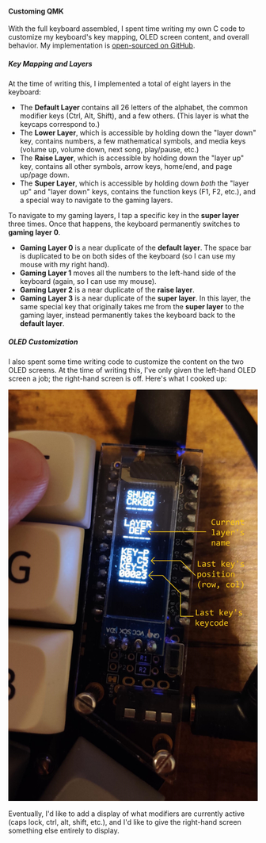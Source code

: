 #### Customing QMK

With the full keyboard assembled, I spent time writing my own C code to
customize my keyboard's key mapping, OLED screen content, and overall behavior.
My implementation is [open-sourced on GitHub](https://github.com/cwshugg/qmk).

##### Key Mapping and Layers

At the time of writing this, I implemented a total of eight layers in the
keyboard:

* The **Default Layer** contains all 26 letters of the alphabet, the common
  modifier keys (Ctrl, Alt, Shift), and a few others. (This layer is what the
  keycaps correspond to.)
* The **Lower Layer**, which is accessible by holding down the "layer down" key,
  contains numbers, a few mathematical symbols, and media keys (volume up,
  volume down, next song, play/pause, etc.)
* The **Raise Layer**, which is accessible by holding down the "layer up" key,
  contains all other symbols, arrow keys, home/end, and page up/page down.
* The **Super Layer**, which is accessible by holding down *both* the "layer up"
  and "layer down" keys, contains the function keys (F1, F2, etc.), and a
  special way to navigate to the gaming layers.

To navigate to my gaming layers, I tap a specific key in the **super layer**
three times. Once that happens, the keyboard permanently switches to **gaming
layer 0**.

* **Gaming Layer 0** is a near duplicate of the **default layer**. The space bar
  is duplicated to be on both sides of the keyboard (so I can use my mouse with
  my right hand).
* **Gaming Layer 1** moves all the numbers to the left-hand side of the keyboard
  (again, so I can use my mouse).
* **Gaming Layer 2** is a near duplicate of the **raise layer**.
* **Gaming Layer 3** is a near duplicate of the **super layer**. In this layer,
  the same special key that originally takes me from the **super layer** to the
  gaming layer, instead permanently takes the keyboard back to the **default
  layer**.

##### OLED Customization

I also spent some time writing code to customize the content on the two OLED
screens. At the time of writing this, I've only given the left-hand OLED screen
a job; the right-hand screen is off. Here's what I cooked up:

![My customized OLED screen on the Corne](/images/posts/2023-12-02-keyboard-corne-build-3/oled_custom.jpg)

Eventually, I'd like to add a display of what modifiers are currently active
(caps lock, ctrl, alt, shift, etc.), and I'd like to give the right-hand screen
something else entirely to display.

